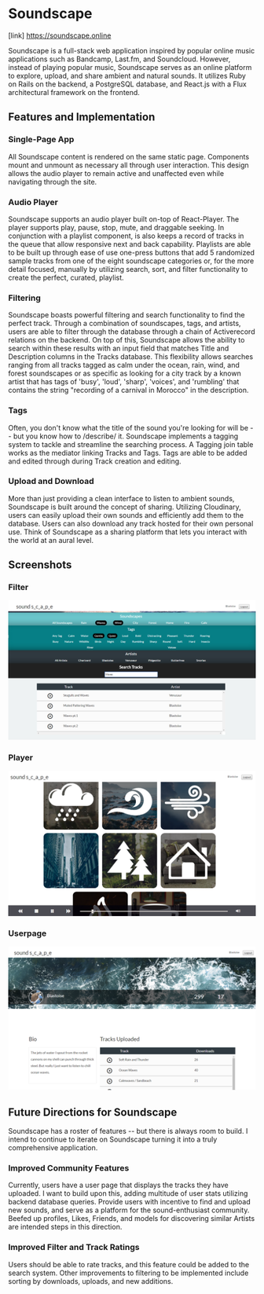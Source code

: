 # Soundscape

[link] https://soundscape.online


Soundscape is a full-stack web application inspired by popular online music
applications such as Bandcamp, Last.fm, and Soundcloud. However, instead of playing
popular music, Soundscape serves as an online platform to explore, upload, and share
ambient and natural sounds. It utilizes Ruby on Rails on the backend, a PostgreSQL
database, and React.js with a Flux architectural framework on the frontend.

## Features and Implementation

### Single-Page App

All Soundscape content is rendered on the same static page. Components mount and
unmount as necessary all through user interaction. This design allows the audio
player to remain active and unaffected even while navigating through the site.

### Audio Player

Soundscape supports an audio player built on-top of React-Player. The player
supports play, pause, stop, mute, and draggable seeking. In conjunction with a
playlist component, is also keeps a record of tracks in the queue that allow
responsive next and back capability. Playlists are able to be built up through
ease of use one-press buttons that add 5 randomized sample tracks from one of
the eight soundscape categories or, for the more detail focused, manually by
utilizing search, sort, and filter functionality to create the perfect, curated,
playlist.


### Filtering

Soundscape boasts powerful filtering and search functionality to find the perfect
track. Through a combination of soundscapes, tags, and artists, users are able to
filter through the database through a chain of Activerecord relations on the
backend. On top of this, Soundscape allows the ability to search within these
results with an input field that matches Title and Description columns in the
Tracks database. This flexibility allows searches ranging from all tracks
tagged as calm under the ocean, rain, wind, and forest soundscapes or as
specific as looking for a city track by a known artist that has tags of 'busy',
'loud', 'sharp', 'voices', and 'rumbling' that contains the string "recording
of a carnival in Morocco" in the description.

### Tags

Often, you don't know what the title of the sound you're looking for
will be -- but you know how to /describe/ it. Soundscape implements a tagging
system to tackle and streamline the searching process. A Tagging join table
works as the mediator linking Tracks and Tags. Tags are able to be added and
edited through during Track creation and editing.

### Upload and Download

More than just providing a clean interface to listen to ambient sounds,
Soundscape is built around the concept of sharing. Utilizing Cloudinary, users
can easily upload their own sounds and efficiently add them to the database.
Users can also download any track hosted for their own personal use. Think of
Soundscape as a sharing platform that lets you interact with the world at an
aural level.

## Screenshots

### Filter
![filter]

### Player
![player]

### Userpage
![userpage]


## Future Directions for Soundscape

Soundscape has a roster of features -- but there is always room to build. I
intend to continue to iterate on Soundscape turning it into a truly comprehensive
application.

### Improved Community Features

Currently, users have a user page that displays the tracks they have uploaded.
I want to build upon this, adding multitude of user stats utilizing backend
database queries. Provide users with incentive to find and upload new sounds,
and serve as a platform for the sound-enthusiast community. Beefed up profiles,
Likes, Friends, and models for discovering similar Artists are intended steps in
this direction.

### Improved Filter and Track Ratings

Users should be able to rate tracks, and this feature could be added to the
search system. Other improvements to filtering to be implemented include sorting
by downloads, uploads, and new additions.

[player]: ./docs/screenshots/audio_player.png
[filter]: ./docs/screenshots/filter_ss.png
[userpage]: ./docs/screenshots/user_page.png
